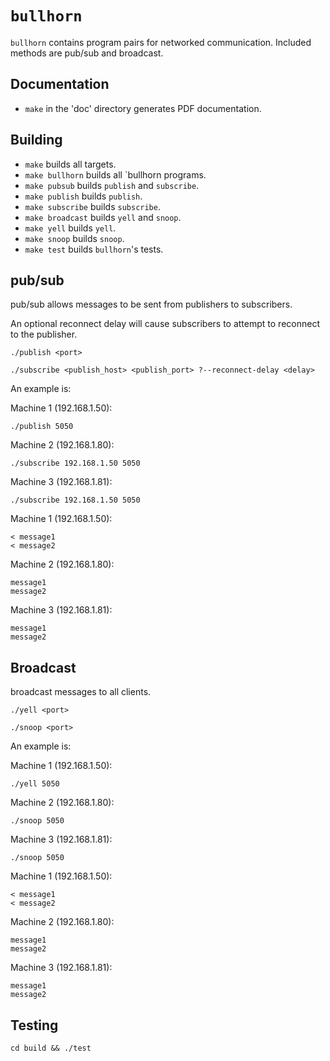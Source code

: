 # `bullhorn`

`bullhorn` contains program pairs for networked communication. Included methods
are pub/sub and broadcast.

## Documentation

* `make` in the 'doc' directory generates PDF documentation.

## Building

* `make` builds all targets.
* `make bullhorn` builds all `bullhorn programs.
* `make pubsub` builds `publish` and `subscribe`.
* `make publish` builds `publish`.
* `make subscribe` builds `subscribe`.
* `make broadcast` builds `yell` and `snoop`.
* `make yell` builds `yell`.
* `make snoop` builds `snoop`.
* `make test` builds `bullhorn`'s tests.

## pub/sub

pub/sub allows messages to be sent from publishers to subscribers.

An optional reconnect delay will cause subscribers to attempt to reconnect to
the publisher.

```
./publish <port>
```

```
./subscribe <publish_host> <publish_port> ?--reconnect-delay <delay>
```

An example is:

Machine 1 (192.168.1.50):

```
./publish 5050
```

Machine 2 (192.168.1.80):

```
./subscribe 192.168.1.50 5050
```

Machine 3 (192.168.1.81):

```
./subscribe 192.168.1.50 5050
```

Machine 1 (192.168.1.50):

```
< message1
< message2
```

Machine 2 (192.168.1.80):

```
message1
message2
```

Machine 3 (192.168.1.81):

```
message1
message2
```

## Broadcast

broadcast messages to all clients.

```
./yell <port>
```

```
./snoop <port>
```

An example is:

Machine 1 (192.168.1.50):

```
./yell 5050
```

Machine 2 (192.168.1.80):

```
./snoop 5050
```

Machine 3 (192.168.1.81):

```
./snoop 5050
```

Machine 1 (192.168.1.50):

```
< message1
< message2
```

Machine 2 (192.168.1.80):

```
message1
message2
```

Machine 3 (192.168.1.81):

```
message1
message2
```

## Testing

```
cd build && ./test
```
